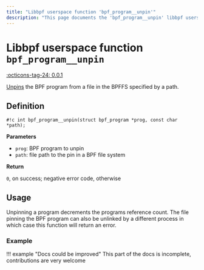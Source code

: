 ```yaml
---
title: "Libbpf userspace function 'bpf_program__unpin'"
description: "This page documents the 'bpf_program__unpin' libbpf userspace function, including its definition, usage, and examples."
---
```

# Libbpf userspace function `bpf_program__unpin`

<!-- [LIBBPF_TAG] -->
[:octicons-tag-24: 0.0.1](https://github.com/libbpf/libbpf/releases/tag/v0.0.1)
<!-- [/LIBBPF_TAG] -->

[Unpins](../../../linux/concepts/pinning.md) the BPF program from a file in the BPFFS specified by a path. 

## Definition

`#!c int bpf_program__unpin(struct bpf_program *prog, const char *path);`

**Parameters**

- `prog`: BPF program to unpin
- `path`: file path to the pin in a BPF file system

**Return**

`0`, on success; negative error code, otherwise

## Usage

Unpinning a program decrements the programs reference count. The file pinning the BPF program can also be unlinked by a different process in which case this function will return an error.

### Example

!!! example "Docs could be improved"
    This part of the docs is incomplete, contributions are very welcome
